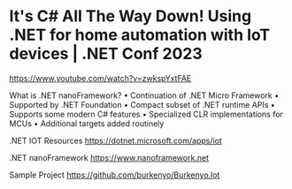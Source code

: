 # It's C# All The Way Down! Using .NET for home automation with IoT devices | .NET Conf 2023
https://www.youtube.com/watch?v=zwkspYxtFAE


What is .NET nanoFramework?
• Continuation of .NET Micro Framework
• Supported by .NET Foundation
• Compact subset of .NET runtime APIs
• Supports some modern C# features
• Specialized CLR implementations for MCUs
• Additional targets added routinely


.NET IOT Resources
https://dotnet.microsoft.com/apps/iot

.NET nanoFramework
https://www.nanoframework.net

Sample Project
https://github.com/burkenyo/Burkenyo.lot
